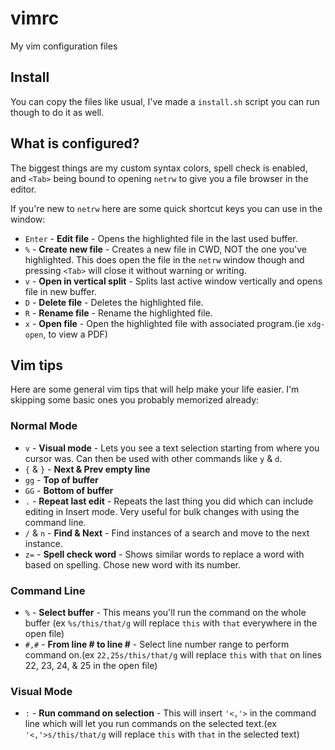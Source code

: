 # vimrc
My vim configuration files


## Install
You can copy the files like usual, I've made a `install.sh` script you can run
though to do it as well.

## What is configured?
The biggest things are my custom syntax colors, spell check is enabled, and `<Tab>` being bound to 
opening `netrw` to give you a file browser in the editor.

If you're new to `netrw` here are some quick shortcut keys you can use in the 
window:

 - `Enter` - **Edit file** - Opens the highlighted file in the last used buffer.
 - `%` - **Create new file** - Creates a new file in CWD, NOT the one you've 
 highlighted. This does open the file in the `netrw` window though and pressing 
 `<Tab>` will close it without warning or writing.
 - `v` - **Open in vertical split** - Splits last active window vertically and opens 
 file in new buffer.
 - `D` - **Delete file** - Deletes the highlighted file.
 - `R` - **Rename file** - Rename the highlighted file.
 - `x` - **Open file** - Open the highlighted file with associated program.(ie 
 `xdg-open`, to view a PDF)


## Vim tips
Here are some general vim tips that will help make your life easier. I'm 
skipping some basic ones you probably memorized already:

### Normal Mode
 - `v` - **Visual mode** - Lets you see a text selection starting from where you
 cursor was. Can then be used with other commands like `y` & `d`.
 - `{` & `}` - **Next & Prev empty line**
 - `gg` - **Top of buffer**
 - `GG` - **Bottom of buffer**
 - `.` - **Repeat last edit** - Repeats the last thing you did which can include
 editing in Insert mode. Very useful for bulk changes with using the command 
 line.
 - `/` & `n` - **Find & Next** - Find instances of a search and move to the next
 instance.
 - `z=` - **Spell check word** - Shows similar words to replace a word with 
 based on spelling. Chose new word with its number.

### Command Line
 - `%` - **Select buffer** - This means you'll run the command on the whole buffer
 (ex `%s/this/that/g` will replace `this` with `that` everywhere in the open 
 file)
 - `#,#` - **From line # to line #** - Select line number range to perform 
 command on.(ex `22,25s/this/that/g` will replace `this` with `that` on lines 
 22, 23, 24, & 25 in the open file)

### Visual Mode
 - `:` - **Run command on selection** - This will insert `'<,'>` in the command 
 line which will let you run commands on the selected text.(ex `'<,'>s/this/that/g` will replace `this` with `that` in the selected text)
